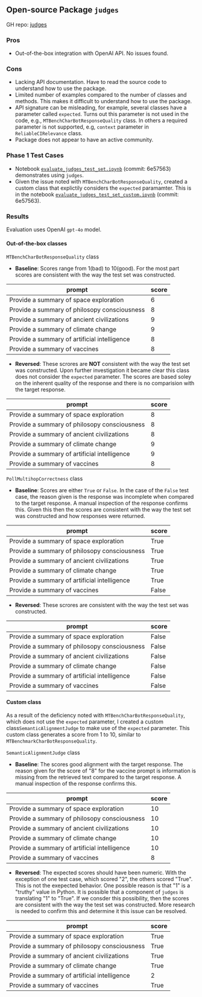 ## Open-source Package `judges`

GH repo: [judges](https://github.com/quotient-ai/judges)

### Pros
* Out-of-the-box integration with OpenAI API.  No issues found.

### Cons
* Lacking API documentation.  Have to read the source code to understand how to use the package.
* Limited number of examples compared to the number of classes and methods.  This makes it difficult to understand how to use the package.
* API signature can be misleading, for example, several classes have a parameter called `expected`.  Turns out this parameter is not used in the code, e.g., `MTBenchCharBotResponseQuality` class.  In others a required parameter is not supported, e.g, `context` parameter in `ReliableCIRelevance` class.
* Package does not appear to have an active community.  

### Phase 1 Test Cases
* Notebook [`evaluate_judges_test_set.ipynb`](./evaluate_judges_test_set.ipynb) (commit: 6e57563) demonstrates using `judges`.
* Given the issue noted with `MTBenchCharBotResponseQuality`, created a custom class that explictily considers the `expected` paramamter.  This is in the notebook [`evaluate_judges_test_set_custom.ipynb`](./evaluate_judges_test_set_custom.ipynb) (commit: 6e57563).

### Results

Evaluation uses OpenAI `gpt-4o` model.

#### Out-of-the-box classes

`MTBenchCharBotResponseQuality` class

* **Baseline**: Scores range from 1(bad) to 10(good).  For the most part scores are consistent with the way the test set was constructed.

|prompt|score|
|---|---|
|Provide a summary of space exploration     |6| 
|Provide a summary of philosopy consciousness     |8|   
|Provide a summary of ancient civilizations     |9|
|Provide a summary of climate change     |9|
|Provide a summary of artificial intelligence     |8|   
|Provide a summary of vaccines     |8|

* **Reversed**:  These scrores are **NOT** consistent with the way the test set was constructed.  Upon further investigation it became clear this class does not consider the `expected` parameter.  The scores are based soley on the inherent quality of the response and there is no comparision with the target response.

|prompt|score|
|---|---|
|Provide a summary of space exploration     |8| 
|Provide a summary of philosopy consciousness     |8|   
|Provide a summary of ancient civilizations     |8|
|Provide a summary of climate change     |9|
|Provide a summary of artificial intelligence     |9|   
|Provide a summary of vaccines     |8|

`PollMultihopCorrectness` class

* **Baseline**: Scores are either `True` or `False`.  In the case of the `False` test case, the reason given is the response was incomplete when compared to the target response.  A manual inspection of the response confirms this.  Given this then the scores are consistent with the way the test set was constructed and how responses were returned.

|prompt|score|
|---|---|
|Provide a summary of space exploration     |True| 
|Provide a summary of philosopy consciousness     |True|   
|Provide a summary of ancient civilizations     |True|
|Provide a summary of climate change     |True|
|Provide a summary of artificial intelligence     |True|   
|Provide a summary of vaccines     |False|

* **Reversed**:  These scrores are consistent with the way the test set was constructed. 

|prompt|score|
|---|---|
|Provide a summary of space exploration     |False| 
|Provide a summary of philosopy consciousness     |False|   
|Provide a summary of ancient civilizations     |False|
|Provide a summary of climate change     |False|
|Provide a summary of artificial intelligence     |False|   
|Provide a summary of vaccines     |False|


#### Custom class

As a result of the deficiency noted with `MTBenchCharBotResponseQuality`, which does not use the ``expected`` parameter, I created a custom class`SemanticAlignmentJudge` to make use of the `expected` parameter.  This custom class generates a score from 1 to 10, similar to `MTBenchmarkCharBotResponseQuality`.

`SemanticAlignmentJudge` class

* **Baseline**: The scores good alignment with the target response.  The reason given for the score of "8" for the vaccine prompt is information is missing from the retrieved text compared to the target response.  A manual inspection of the response confirms this.

|prompt|score|
|---|---|
|Provide a summary of space exploration     |10| 
|Provide a summary of philosopy consciousness     |10|   
|Provide a summary of ancient civilizations     |10|
|Provide a summary of climate change     |10|
|Provide a summary of artificial intelligence     |10|   
|Provide a summary of vaccines     |8|

* **Reversed**:  The expected scores should have been numeric.  With the exception of one test case, which scored "2", the others scored "True".  This is not the exepected behavior.  One possible reason is that "1" is a "truthy" value in Python.  It is possible that a component of `judges` is translating "1" to "True".  If we consder this possibility, then the scores are consistent with the way the test set was constructed.  More research is needed to confirm this and determine it this issue can be resolved.

|prompt|score|
|---|---|
|Provide a summary of space exploration     |True| 
|Provide a summary of philosopy consciousness     |True|   
|Provide a summary of ancient civilizations     |True|
|Provide a summary of climate change     |True|
|Provide a summary of artificial intelligence     |2|   
|Provide a summary of vaccines     |True|
